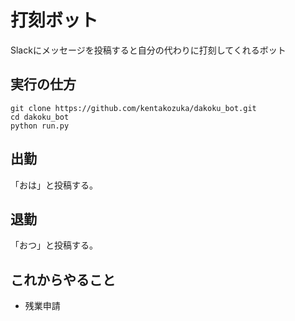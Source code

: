 # 打刻ボット

Slackにメッセージを投稿すると自分の代わりに打刻してくれるボット

## 実行の仕方

```
git clone https://github.com/kentakozuka/dakoku_bot.git
cd dakoku_bot
python run.py
```

## 出勤

「おは」と投稿する。


## 退勤

「おつ」と投稿する。


## これからやること

* 残業申請
